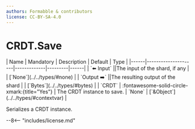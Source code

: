 ```yaml
---
authors: Formabble & contributors
license: CC-BY-SA-4.0
---
```



# CRDT.Save

<div class="sh-parameters" markdown="1">
| Name | Mandatory | Description | Default | Type |
|------|---------------------|-------------|---------|------|
| `⬅️ Input` ||The input of the shard, if any | | [`None`](../../types/#none) |
| `Output ➡️` ||The resulting output of the shard | | [`Bytes`](../../types/#bytes) |
| `CRDT` | :fontawesome-solid-circle-xmark:{title="Yes"}  | The CRDT instance to save. | `None` | [`&Object`](../../types/#contextvar) |

</div>

Serializes a CRDT instance.

--8<-- "includes/license.md"

